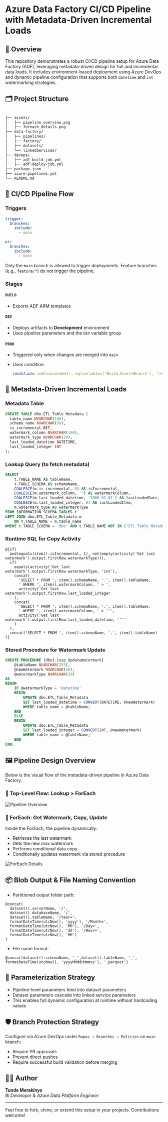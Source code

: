 
# Azure Data Factory CI/CD Pipeline with Metadata-Driven Incremental Loads

## 📘 Overview

This repository demonstrates a robust CI/CD pipeline setup for Azure Data Factory (ADF), leveraging metadata-driven design for full and incremental data loads. It includes environment-based deployment using Azure DevOps and dynamic pipeline configuration that supports both `datetime` and `int` watermarking strategies.

## 🗂 Project Structure

```bash
.
├── assets/
│   ├── pipeline_overview.png
│   ├── foreach_details.png
├── data-factory/
│   ├── pipelines/
│   ├── factory/
│   ├── datasets/
│   └── linkedServices/
├── devops/
│   ├── adf-build-job.yml
│   ├── adf-deploy-job.yml
├── package.json
├── azure-pipelines.yml
└── README.md
```

## 🚀 CI/CD Pipeline Flow

### Triggers

```yaml
trigger:
  branches:
    include:
      - main

pr:
  branches:
    include:
      - main
```

Only the `main` branch is allowed to trigger deployments. Feature branches (e.g., `feature/*`) do not trigger the pipeline.

### Stages

#### `BUILD`

- Exports ADF ARM templates

#### `DEV`

- Deploys artifacts to **Development** environment
- Uses pipeline parameters and the `DEV` variable group

#### `PROD`

- Triggered only when changes are merged into `main`
- Uses condition:

  ```yaml
  condition: and(succeeded(), eq(variables['Build.SourceBranch'], 'refs/heads/main'))
  ```

## 🔁 Metadata-Driven Incremental Loads

### Metadata Table

```sql
CREATE TABLE dbo.ETL_Table_Metadata (
  table_name NVARCHAR(100),
  schema_name NVARCHAR(50),
  is_incremental BIT,
  watermark_column NVARCHAR(100),
  watermark_type NVARCHAR(20),
  last_loaded_datetime DATETIME,
  last_loaded_integer INT
);
```

### Lookup Query (to fetch metadata)

```sql
SELECT 
    t.TABLE_NAME AS tableName,
    t.TABLE_SCHEMA AS schemaName,
    COALESCE(m.is_incremental, 0) AS isIncremental,
    COALESCE(m.watermark_column, '') AS watermarkColumn,
    COALESCE(m.last_loaded_datetime, '2000-01-01') AS lastLoadedDate,
    COALESCE(m.last_loaded_integer, 0) AS lastLoadedItem,
    m.watermark_type AS watermarkType
FROM INFORMATION_SCHEMA.TABLES t
LEFT JOIN dbo.ETL_Table_Metadata m
    ON t.TABLE_NAME = m.table_name
WHERE t.TABLE_SCHEMA = 'dbo' AND t.TABLE_NAME NOT IN ('ETL_Table_Metadata')
```

### Runtime SQL for Copy Activity

```expression
@{if(
  and(equals(item().isIncremental, 1), not(empty(activity('Get last watermark').output.firstRow.watermarkType))),
  if(
    equals(activity('Get last watermark').output.firstRow.watermarkType, 'int'),
    concat(
      'SELECT * FROM ', item().schemaName, '.', item().tableName,
      ' WHERE ', item().watermarkColumn, ' > ',
      activity('Get last watermark').output.firstRow.last_loaded_integer
    ),
    concat(
      'SELECT * FROM ', item().schemaName, '.', item().tableName,
      ' WHERE ', item().watermarkColumn, ' > ''',
      activity('Get last watermark').output.firstRow.last_loaded_datetime, ''''
    )
  ),
  concat('SELECT * FROM ', item().schemaName, '.', item().tableName)
)}
```

### Stored Procedure for Watermark Update

```sql
CREATE PROCEDURE [dbo].[usp_UpdateWatermark]
    @tableName NVARCHAR(255),
    @newWatermark NVARCHAR(50),
    @watermarkType NVARCHAR(20)
AS
BEGIN
    IF @watermarkType = 'datetime'
    BEGIN
        UPDATE dbo.ETL_Table_Metadata
        SET last_loaded_datetime = CONVERT(DATETIME, @newWatermark)
        WHERE table_name = @tableName;
    END
    ELSE
    BEGIN
        UPDATE dbo.ETL_Table_Metadata
        SET last_loaded_integer = CONVERT(INT, @newWatermark)
        WHERE table_name = @tableName;
    END
END;
```

## 🖼 Pipeline Design Overview

Below is the visual flow of the metadata-driven pipeline in Azure Data Factory.

### 🔄 Top-Level Flow: Lookup > ForEach

![Pipeline Overview](assets/pipeline_overview.png)

### 🧠 ForEach: Get Watermark, Copy, Update

Inside the ForEach, the pipeline dynamically:

- Retrieves the last watermark
- Gets the new max watermark
- Performs conditional data copy
- Conditionally updates watermark via stored procedure

![ForEach Details](assets/foreach_details.png)

## 📦 Blob Output & File Naming Convention

- Partitioned output folder path:

```expression
@concat(
  dataset().serverName, '/',
  dataset().databaseName, '/',
  dataset().tableName, '/Year=',
  formatDateTime(utcNow(), 'yyyy'), '/Month=',
  formatDateTime(utcNow(), 'MM'), '/Day=',
  formatDateTime(utcNow(), 'dd'), '/Hour=',
  formatDateTime(utcNow(), 'HH')
)
```

- File name format:

```expression
@concat(dataset().schemaName, '_',dataset().tableName, '_', formatDateTime(utcNow(), 'yyyyMMddHHmmss'), '.parquet')
```

## 🧠 Parameterization Strategy

- Pipeline-level parameters feed into dataset parameters
- Dataset parameters cascade into linked service parameters
- This enables full dynamic configuration at runtime without hardcoding values

## 🛡 Branch Protection Strategy

Configure via Azure DevOps under `Repos → Branches → Policies` on `main` branch:

- Require PR approvals
- Prevent direct pushes
- Require successful build validation before merging

## 👨‍💻 Author

**Tunde Morakinyo**  
*BI Developer & Azure Data Platform Engineer*

---

Feel free to fork, clone, or extend this setup in your projects. Contributions welcome!
